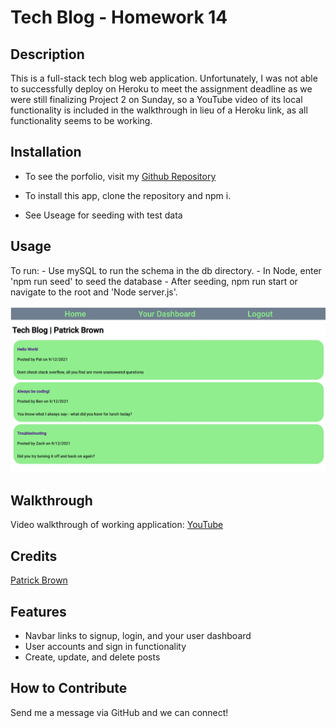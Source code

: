 # Tech Blog - Homework 14

## Description

This is a full-stack tech blog web application. Unfortunately, I was not able to successfully deploy on Heroku to meet the assignment deadline as we were still finalizing Project 2 on Sunday, so a YouTube video of its local functionality is included in the walkthrough in lieu of a Heroku link, as all functionality seems to be working.

## Installation

- To see the porfolio, visit my [Github Repository](https://github.com/patrickbrown-io/team-profile-generator-app)

- To install this app, clone the repository and npm i.
- See Useage for seeding with test data

## Usage

To run: - Use mySQL to run the schema in the db directory. - In Node, enter 'npm run seed' to seed the database - After seeding, npm run start or navigate to the root and 'Node server.js'.

![Screenshot of Local Deployment](assets\screenshot.jpg)

## Walkthrough

Video walkthrough of working application: [YouTube](https://youtu.be/6nR8LxC_ExM)

## Credits

[Patrick Brown](https://github.com/patrickbrown-io)

## Features

- Navbar links to signup, login, and your user dashboard
- User accounts and sign in functionality
- Create, update, and delete posts

## How to Contribute

Send me a message via GitHub and we can connect!
